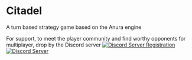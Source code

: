 Citadel
=======

A turn based strategy game based on the Anura engine

For support, to meet the player community and find worthy opponents for multiplayer, drop by the Discord server 
[![Discord Server Registration](https://img.shields.io/badge/discord-server_registration-green.svg?longCache=true&style=popout&logo=discord)](https://discord.gg/Y5e3phv)
[![Discord Server](https://img.shields.io/badge/discord-server-blue.svg?longCache=true&style=popout&logo=discord)](https://discordapp.com/channels/156241487938584577/)

